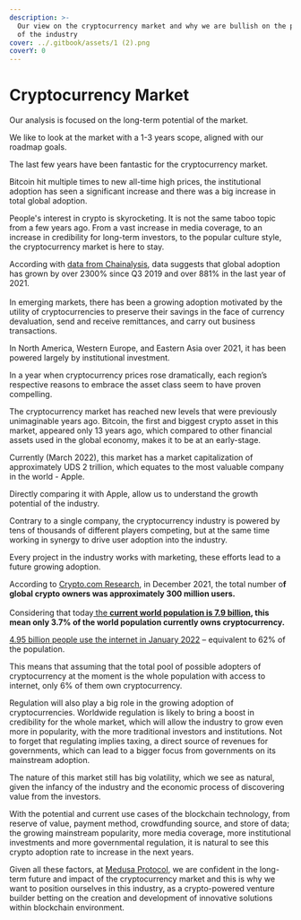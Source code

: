 ```yaml
---
description: >-
  Our view on the cryptocurrency market and why we are bullish on the potential
  of the industry
cover: ../.gitbook/assets/1 (2).png
coverY: 0
---
```


# Cryptocurrency Market

Our analysis is focused on the long-term potential of the market.

We like to look at the market with a 1-3 years scope, aligned with our roadmap goals.

The last few years have been fantastic for the cryptocurrency market.

Bitcoin hit multiple times to new all-time high prices, the institutional adoption has seen a significant increase and there was a big increase in total global adoption.

People's interest in crypto is skyrocketing. It is not the same taboo topic from a few years ago. From a vast increase in media coverage, to an increase in credibility for long-term investors, to the popular culture style, the cryptocurrency market is here to stay.

According with [data from Chainalysis](https://blog.chainalysis.com/reports/2021-global-crypto-adoption-index/), data suggests that global adoption has grown by over 2300% since Q3 2019 and over 881% in the last year of 2021. \
&#x20;\
In emerging markets, there has been a growing adoption motivated by the utility of cryptocurrencies to preserve their savings in the face of currency devaluation, send and receive remittances, and carry out business transactions.

In North America, Western Europe, and Eastern Asia over 2021, it has been powered largely by institutional investment.&#x20;

In a year when cryptocurrency prices rose dramatically, each region’s respective reasons to embrace the asset class seem to have proven compelling.

The cryptocurrency market has reached new levels that were previously unimaginable years ago. Bitcoin, the first and biggest crypto asset in this market, appeared only 13 years ago, which compared to other financial assets used in the global economy, makes it to be at an early-stage.

Currently (March 2022), this market has a market capitalization of approximately UDS 2 trillion, which equates to the most valuable company in the world - Apple.&#x20;

Directly comparing it with Apple, allow us to understand the growth potential of the industry.&#x20;

Contrary to a single company, the cryptocurrency industry is powered by tens of thousands of different players competing, but at the same time working in synergy to drive user adoption into the industry.

Every project in the industry works with marketing, these efforts lead to a future growing adoption.

According to [Crypto.com Research](https://finance.yahoo.com/news/global-crypto-users-reach-1-101646507.html), in December 2021, the total number o**f global crypto owners was approximately 300 million users.** \
\
Considering that today[ the **current world population is 7.9 billion**](https://www.worldometers.info/world-population/)**, this mean only 3.7% of the world population currently owns cryptocurrency.**&#x20;

[4.95 billion people use the internet in January 2022](https://datareportal.com/global-digital-overview) – equivalent to 62% of the population.&#x20;

This means that assuming that the total pool of possible adopters of cryptocurrency at the moment is the whole population with access to internet, only 6% of them own cryptocurrency.

Regulation will also play a big role in the growing adoption of cryptocurrencies. Worldwide regulation is likely to bring a boost in credibility for the whole market, which will allow the industry to grow even more in popularity, with the more traditional investors and institutions. Not to forget that regulating implies taxing, a direct source of revenues for governments, which can lead to a bigger focus from governments on its mainstream adoption.

The nature of this market still has big volatility, which we see as natural, given the infancy of the industry and the economic process of discovering value from the investors.

With the potential and current use cases of the blockchain technology, from reserve of value, payment method, crowdfunding source, and store of data; the growing mainstream popularity, more media coverage, more institutional investments and more governmental regulation, it is natural to see this crypto adoption rate to increase in the next years.&#x20;

Given all these factors, at [Medusa Protocol](https://medusaprotocol.com), we are confident in the long-term future and impact of the cryptocurrency market and this is why we want to position ourselves in this industry, as a crypto-powered venture builder betting on the creation and development of innovative solutions within blockchain environment.
